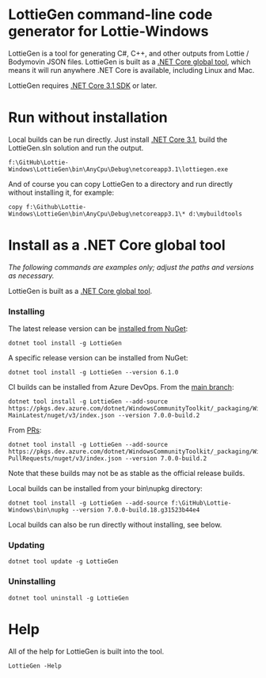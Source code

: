 # LottieGen command-line code generator for Lottie-Windows

LottieGen is a tool for generating C#, C++, and other outputs from Lottie / Bodymovin JSON files. LottieGen is built as a [.NET Core global tool](https://docs.microsoft.com/en-us/dotnet/core/tools/global-tools), which means it will run anywhere .NET Core is available, including Linux and Mac.

LottieGen requires [.NET Core 3.1 SDK](https://dotnet.microsoft.com/download/dotnet-core/3.1) or later.

# Run without installation

Local builds can be run directly. Just install [.NET Core 3.1](https://dotnet.microsoft.com/download/dotnet-core/3.1), build the LottieGen.sln solution and run the output.

    f:\GitHub\Lottie-Windows\LottieGen\bin\AnyCpu\Debug\netcoreapp3.1\lottiegen.exe

And of course you can copy LottieGen to a directory and run directly without installing it, for example:

    copy f:\Github\Lottie-Windows\LottieGen\bin\AnyCpu\Debug\netcoreapp3.1\* d:\mybuildtools


# Install as a .NET Core global tool
*The following commands are examples only; adjust the paths and versions as necessary.*

LottieGen is built as a [.NET Core global tool](https://docs.microsoft.com/en-us/dotnet/core/tools/global-tools).

### Installing

The latest release version can be [installed from NuGet](https://www.nuget.org/packages/LottieGen):

    dotnet tool install -g LottieGen

A specific release version can be installed from NuGet:

    dotnet tool install -g LottieGen --version 6.1.0

CI builds can be installed from Azure DevOps. From the [main branch](https://dev.azure.com/dotnet/WindowsCommunityToolkit/_packaging?_a=package&feed=WindowsCommunityToolkit-MainLatest&protocolType=NuGet&package=Microsoft.Toolkit.Uwp.UI.LottieGen):

    dotnet tool install -g LottieGen --add-source https://pkgs.dev.azure.com/dotnet/WindowsCommunityToolkit/_packaging/WindowsCommunityToolkit-MainLatest/nuget/v3/index.json --version 7.0.0-build.2

From [PRs](https://dev.azure.com/dotnet/WindowsCommunityToolkit/_packaging?_a=package&feed=WindowsCommunityToolkit-PullRequests&protocolType=NuGet&package=Microsoft.Toolkit.Uwp.UI.LottieGen):

    dotnet tool install -g LottieGen --add-source https://pkgs.dev.azure.com/dotnet/WindowsCommunityToolkit/_packaging/WindowsCommunityToolkit-PullRequests/nuget/v3/index.json --version 7.0.0-build.2

Note that these builds may not be as stable as the official release builds.

Local builds can be installed from your bin\nupkg directory:

    dotnet tool install -g LottieGen --add-source f:\GitHub\Lottie-Windows\bin\nupkg --version 7.0.0-build.18.g31523b44e4

Local builds can also be run directly without installing, see below.

### Updating
    dotnet tool update -g LottieGen

### Uninstalling
    dotnet tool uninstall -g LottieGen

# Help
All of the help for LottieGen is built into the tool.

    LottieGen -Help
